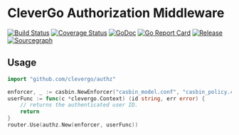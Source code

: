 # CleverGo Authorization Middleware
[![Build Status](https://travis-ci.org/clevergo/authz.svg?branch=master)](https://travis-ci.org/clevergo/authz)
[![Coverage Status](https://coveralls.io/repos/github/clevergo/authz/badge.svg?branch=master)](https://coveralls.io/github/clevergo/authz?branch=master)
[![GoDoc](https://img.shields.io/badge/godoc-reference-blue)](https://pkg.go.dev/github.com/clevergo/authz)
[![Go Report Card](https://goreportcard.com/badge/github.com/clevergo/authz)](https://goreportcard.com/report/github.com/clevergo/authz)
[![Release](https://img.shields.io/github/release/clevergo/authz.svg?style=flat-square)](https://github.com/clevergo/authz/releases)
[![Sourcegraph](https://sourcegraph.com/github.com/clevergo/authz/-/badge.svg)](https://sourcegraph.com/github.com/clevergo/authz?badge)


## Usage

```go
import "github.com/clevergo/authz"
```

```go
enforcer, _ := casbin.NewEnforcer("casbin_model.conf", "casbin_policy.csv")
userFunc := func(c *clevergo.Context) (id string, err error) {
    // returns the authenticated user ID.
    return
}
router.Use(authz.New(enforcer, userFunc))
```
